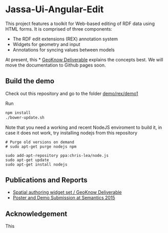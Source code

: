 # Jassa-Ui-Angular-Edit

This project features a toolkit for Web-based editing of RDF data using HTML forms.
It is comprised of three components:
* The RDF edit extensions (REX) annotation system
* Widgets for geometry and input
* Annotations for syncing values between models

At present, this * [GeoKnow Deliverable](/jassa-ui-angular-dissemination/documents/2015-geoknow-spatial-authoring-widget-set-D4.2.1.pdf) explains the concepts best. We will move the documentation to Github pages soon.


## Build the demo
Check out this repository and go to the folder [demo/rex/demo1](demo/rex/demo1)

Run
```bash
npm install
./bower-update.sh
```

Note that you need a working and recent NodeJS enviroment to build it, in case it does not work, try installing nodejs from this repository
```nodejs
# Purge old versions on demand
# sudo apt-get purge nodejs npm

sudo add-apt-repository ppa:chris-lea/node.js
sudo apt-get update
sudo apt-get install nodejs
```


## Publications and Reports
* [Spatial authoring widget set / GeoKnow Deliverable](/jassa-ui-angular-dissemination/documents/2015-geoknow-spatial-authoring-widget-set-D4.2.1.pdf)
* [Poster and Demo Submission at Semantics 2015](/jassa-ui-angular-dissemination/documents/2015-semantics-poster-demo.pdf)

## Acknowledgement
This
